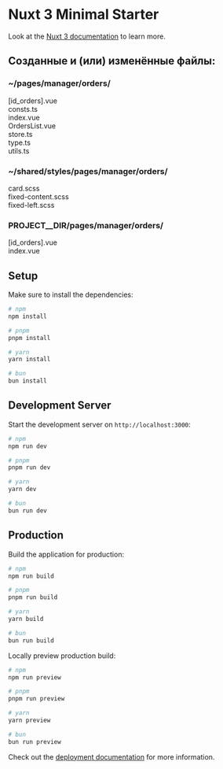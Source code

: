 # Nuxt 3 Minimal Starter

Look at the [Nuxt 3 documentation](https://nuxt.com/docs/getting-started/introduction) to learn more.

## Созданные и (или) изменённые файлы:
### ~/pages/manager/orders/

[id_orders].vue <br />
consts.ts <br />
index.vue <br />
OrdersList.vue <br />
store.ts <br />
type.ts <br />
utils.ts <br />

### ~/shared/styles/pages/manager/orders/

card.scss <br />
fixed-content.scss <br />
fixed-left.scss <br />

### PROJECT__DIR/pages/manager/orders/

[id_orders].vue <br />
index.vue <br />


## Setup

Make sure to install the dependencies:

```bash
# npm
npm install

# pnpm
pnpm install

# yarn
yarn install

# bun
bun install
```

## Development Server

Start the development server on `http://localhost:3000`:

```bash
# npm
npm run dev

# pnpm
pnpm run dev

# yarn
yarn dev

# bun
bun run dev
```

## Production

Build the application for production:

```bash
# npm
npm run build

# pnpm
pnpm run build

# yarn
yarn build

# bun
bun run build
```

Locally preview production build:

```bash
# npm
npm run preview

# pnpm
pnpm run preview

# yarn
yarn preview

# bun
bun run preview
```

Check out the [deployment documentation](https://nuxt.com/docs/getting-started/deployment) for more information.
